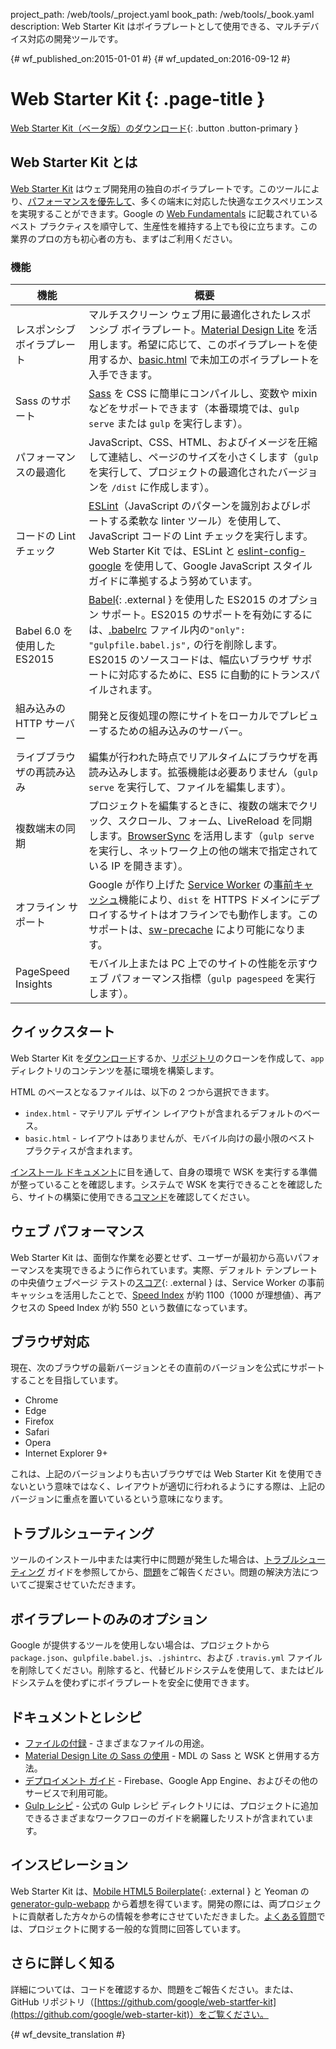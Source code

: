 project_path: /web/tools/_project.yaml
book_path: /web/tools/_book.yaml
description: Web Starter Kit はボイラプレートとして使用できる、マルチデバイス対応の開発ツールです。

{# wf_published_on:2015-01-01 #}
{# wf_updated_on:2016-09-12 #}

#  Web Starter Kit {: .page-title }

[Web Starter Kit（ベータ版）のダウンロード](https://github.com/google/web-starter-kit/releases/latest){: .button .button-primary }

##  Web Starter Kit とは

[Web Starter Kit](https://github.com/google/web-starter-kit) はウェブ開発用の独自のボイラプレートです。このツールにより、[パフォーマンスを優先して](#web-performance)、多くの端末に対応した快適なエクスペリエンスを実現することができます。Google の [Web Fundamentals](/web/fundamentals/) に記載されているベスト プラクティスを順守して、生産性を維持する上でも役に立ちます。この業界のプロの方も初心者の方も、まずはご利用ください。

###  機能

| 機能                                | 概要                                                                                                                                                                                                                                                     |
|----------------------------------------|-------------------------------------------------------------------------------------------------------------------------------------------------------------------------------------------------------------------------------------------------------------|
|レスポンシブ ボイラプレート | マルチスクリーン ウェブ用に最適化されたレスポンシブ ボイラプレート。[Material Design Lite](http://getmdl.io) を活用します。希望に応じて、このボイラプレートを使用するか、[basic.html](https://github.com/google/web-starter-kit/blob/master/app/basic.html) で未加工のボイラプレートを入手できます。                          |
| Sass のサポート                           | [Sass](http://sass-lang.com/) を CSS に簡単にコンパイルし、変数や mixin などをサポートできます（本番環境では、`gulp serve` または `gulp` を実行します）。                                                                                                      |
| パフォーマンスの最適化               | JavaScript、CSS、HTML、およびイメージを圧縮して連結し、ページのサイズを小さくします（`gulp` を実行して、プロジェクトの最適化されたバージョンを `/dist` に作成します）。                                                                                                |
| コードの Lint チェック              | [ESLint](http://eslint.org)（JavaScript のパターンを識別およびレポートする柔軟な linter ツール）を使用して、JavaScript コードの Lint チェックを実行します。Web Starter Kit では、ESLint と [eslint-config-google](https://github.com/google/eslint-config-google) を使用して、Google JavaScript スタイルガイドに準拠するよう努めています。                                                                                                |
| Babel 6.0 を使用した ES2015                   | [Babel](https://babeljs.io/){: .external } を使用した ES2015 のオプション サポート。ES2015 のサポートを有効にするには、[.babelrc](https://github.com/google/web-starter-kit/blob/master/.babelrc) ファイル内の`"only": "gulpfile.babel.js",` の行を削除します。ES2015 のソースコードは、幅広いブラウザ サポートに対応するために、ES5 に自動的にトランスパイルされます。  |
| 組み込みの HTTP サーバー                   | 開発と反復処理の際にサイトをローカルでプレビューするための組み込みのサーバー。                                                                                                                                                                            |
| ライブブラウザの再読み込み                 | 編集が行われた時点でリアルタイムにブラウザを再読み込みします。拡張機能は必要ありません（`gulp serve` を実行して、ファイルを編集します）。                                                                                                                           |
| 複数端末の同期           | プロジェクトを編集するときに、複数の端末でクリック、スクロール、フォーム、LiveReload を同期します。[BrowserSync](http://browsersync.io) を活用します（`gulp serve` を実行し、ネットワーク上の他の端末で指定されている IP を開きます）。                       |
| オフライン サポート                     | Google が作り上げた [Service Worker](/web/fundamentals/getting-started/primers/service-workers) の[事前キャッシュ](https://github.com/google/web-starter-kit/blob/master/gulpfile.babel.js#L226)機能により、`dist` を HTTPS ドメインにデプロイするサイトはオフラインでも動作します。このサポートは、[sw-precache](https://github.com/GoogleChrome/sw-precache/) により可能になります。                                                                                                                                              |
| PageSpeed Insights                     | モバイル上または PC 上でのサイトの性能を示すウェブ パフォーマンス指標（`gulp pagespeed` を実行します）。                                                                                                                                                    |

##  クイックスタート

Web Starter Kit を[ダウンロード](https://github.com/google/web-starter-kit/releases/latest)するか、[リポジトリ](https://github.com/google/web-starter-kit)のクローンを作成して、`app` ディレクトリのコンテンツを基に環境を構築します。



HTML のベースとなるファイルは、以下の 2 つから選択できます。

- `index.html` - マテリアル デザイン レイアウトが含まれるデフォルトのベース。
- `basic.html` - レイアウトはありませんが、モバイル向けの最小限のベスト プラクティスが含まれます。

[インストール ドキュメント](https://github.com/google/web-starter-kit/blob/master/docs/install.md)に目を通して、自身の環境で WSK を実行する準備が整っていることを確認します。システムで WSK を実行できることを確認したら、サイトの構築に使用できる[コマンド](https://github.com/google/web-starter-kit/blob/master/docs/commands.md)を確認してください。


##  ウェブ パフォーマンス

Web Starter Kit は、面倒な作業を必要とせず、ユーザーが最初から高いパフォーマンスを実現できるように作られています。実際、デフォルト テンプレートの中央値ウェブページ テストの[スコア](http://www.webpagetest.org/result/151201_VW_XYC/){: .external } は、Service Worker の事前キャッシュを活用したことで、[Speed Index](https://sites.google.com/a/webpagetest.org/docs/using-webpagetest/metrics/speed-index) が約 1100（1000 が理想値）、再アクセスの Speed Index が約 550 という数値になっています。 

##  ブラウザ対応

現在、次のブラウザの最新バージョンとその直前のバージョンを公式にサポートすることを目指しています。

* Chrome
* Edge
* Firefox
*  Safari
* Opera
* Internet Explorer 9+

これは、上記のバージョンよりも古いブラウザでは Web Starter Kit を使用できないという意味ではなく、レイアウトが適切に行われるようにする際は、上記のバージョンに重点を置いているという意味になります。

## トラブルシューティング

ツールのインストール中または実行中に問題が発生した場合は、[トラブルシューティング](https://github.com/google/web-starter-kit/wiki/Troubleshooting) ガイドを参照してから、[問題](https://github.com/google/web-starter-kit/issues)をご報告ください。問題の解決方法についてご提案させていただきます。

##  ボイラプレートのみのオプション

Google が提供するツールを使用しない場合は、プロジェクトから `package.json`、`gulpfile.babel.js`、`.jshintrc`、および `.travis.yml` ファイルを削除してください。削除すると、代替ビルドシステムを使用して、またはビルドシステムを使わずにボイラプレートを安全に使用できます。

##  ドキュメントとレシピ

* [ファイルの付録](https://github.com/google/web-starter-kit/blob/master/docs/file-appendix.md) - さまざまなファイルの用途。
* [Material Design Lite の Sass の使用](https://github.com/google/web-starter-kit/blob/master/docs/mdl-sass.md) - MDL の Sass と WSK と併用する方法。
* [デプロイメント ガイド](https://github.com/google/web-starter-kit/blob/master/docs/deploy.md) - Firebase、Google App Engine、およびその他のサービスで利用可能。
* [Gulp レシピ](https://github.com/gulpjs/gulp/tree/master/docs/recipes) - 公式の Gulp レシピ ディレクトリには、プロジェクトに追加できるさまざまなワークフローのガイドを網羅したリストが含まれています。

##  インスピレーション

Web Starter Kit は、[Mobile HTML5 Boilerplate](https://html5boilerplate.com/mobile/){: .external } と Yeoman の [generator-gulp-webapp](https://github.com/yeoman/generator-webapp) から着想を得ています。開発の際には、両プロジェクトに貢献者した方々からの情報を参考にさせていただきました。[よくある質問](https://github.com/google/web-starter-kit/wiki/FAQ)では、プロジェクトに関する一般的な質問に回答しています。


##  さらに詳しく知る

詳細については、コードを確認するか、問題をご報告ください。または、GitHub リポジトリ（[https://github.com/google/web-startfer-kit](https://github.com/google/web-starter-kit)）をご覧ください。



{# wf_devsite_translation #}
